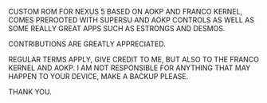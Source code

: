 CUSTOM ROM FOR NEXUS 5 BASED ON AOKP AND FRANCO KERNEL, COMES PREROOTED WITH SUPERSU AND AOKP CONTROLS AS WELL AS SOME REALLY GREAT APPS
SUCH AS ESTRONGS AND DESMOS. 

CONTRIBUTIONS ARE GREATLY APPRECIATED.

REGULAR TERMS APPLY, GIVE CREDIT TO ME, BUT ALSO TO THE FRANCO KERNEL AND AOKP.
I AM NOT RESPONSIBLE FOR ANYTHING THAT MAY HAPPEN TO YOUR DEVICE, MAKE A BACKUP PLEASE.

THANK YOU. 
